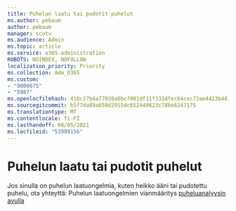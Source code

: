 ```yaml
---
title: Puhelun laatu tai pudotit puhelut
ms.author: pebaum
author: pebaum
manager: scotv
ms.audience: Admin
ms.topic: article
ms.service: o365-administration
ROBOTS: NOINDEX, NOFOLLOW
localization_priority: Priority
ms.collection: Adm_O365
ms.custom:
- "9000675"
- "5987"
ms.openlocfilehash: 418c27b4a77038a0bcf001df31f331dfec64cec73ae4423b441c849b63e0bc48
ms.sourcegitcommit: b5f7da89a650d2915dc652449623c78be6247175
ms.translationtype: MT
ms.contentlocale: fi-FI
ms.lasthandoff: 08/05/2021
ms.locfileid: "53989156"
---
```

# <a name="call-quality-or-dropped-calls"></a>Puhelun laatu tai pudotit puhelut

Jos sinulla on puhelun laatuongelmia, kuten heikko ääni tai pudotettu puhelu, ota yhteyttä: Puhelun laatuongelmien vianmääritys [puheluanalyysin avulla](https://docs.microsoft.com/microsoftteams/use-call-analytics-to-troubleshoot-poor-call-quality#troubleshoot-call-quality-problems-using-call-analytics)